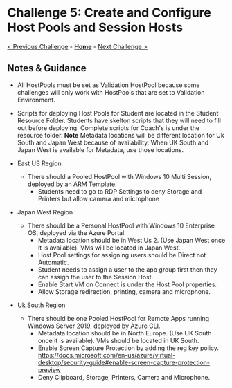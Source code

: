 # Challenge 5: Create and Configure Host Pools and Session Hosts

[< Previous Challenge](./04-Create-Manage-Images.md) - **[Home](./README.md)** - [Next Challenge >](./06-Implement-Manage-FsLogix.md)

## Notes & Guidance

* All HostPools must be set as Validation HostPool because some challenges will only work with HostPools that are set to Validation Environment.
* Scripts for deploying Host Pools for Student are located in the Student Resource Folder. Students have skelton scripts that they will need to fill out before deploying. Complete scripts for Coach's is under the resource folder.
**Note** Metadata locations will be different location for Uk South and Japan West because of availability. When UK South and Japan West is available for Metadata, use those locations.

* East US Region
    * There should a Pooled HostPool with Windows 10 Multi Session, deployed by an ARM Template.
        * Students need to go to RDP Settings to deny Storage and Printers but allow camera and microphone

* Japan West Region
    * There should be a Personal HostPool with Windows 10 Enterprise OS, deployed via the Azure Portal.
        * Metadata location should be in West Us 2. (Use Japan West once it is available). VMs will be located in Japan West.
        * Host Pool settings for assigning users should be Direct not Automatic.
        * Student needs to assign a user to the app group first then they can assign the user to the Session Host.
        * Enable Start VM on Connect is under the Host Pool properties.
        * Allow Storage redirection, printing, camera and microphone.

* Uk South Region
    * There should be one Pooled HostPool for Remote Apps running Windows Server 2019, deployed by Azure CLI.
        * Metadata location should be in North Europe. (Use UK South once it is available). VMs should be located in UK South.
        * Enable Screen Capture Protection by adding the reg key policy. https://docs.microsoft.com/en-us/azure/virtual-desktop/security-guide#enable-screen-capture-protection-preview
        * Deny Clipboard, Storage, Printers, Camera and Microphone.
